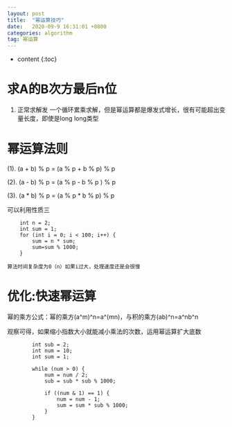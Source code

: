 ```yaml
---
layout: post
title:  "幂运算技巧"
date:   2020-09-9 16:31:01 +0800
categories: algorithm
tag: 幂运算
---
```


* content
{:toc}

# 求A的B次方最后n位

1. 正常求解发
一个循环累乘求解，但是幂运算都是爆发式增长，很有可能超出变量长度，即使是long long类型

# 幂运算法则

(1). (a + b) % p = (a % p + b % p) % p 

(2). (a - b) % p = (a % p - b % p ) % p 

(3). (a * b) % p = (a % p * b % p) % p 

可以利用性质三
```
    int n = 2;
    int sum = 1;
    for (int i = 0; i < 100; i++) {
        sum = n * sum;
        sum=sum % 1000;
    }
```
    算法时间复杂度为0（n）如果i过大，处理速度还是会很慢

# 优化:快速幂运算
幂的乘方公式：幂的乘方(a^m)^n=a^(mn)，与积的乘方(ab)^n=a^nb^n

观察可得，如果缩小指数大小就能减小乘法的次数，运用幂运算扩大底数
```
        int sub = 2;
        int num = 10;
        int sum = 1;

        while (num > 0) {
            num = num / 2;
            sub = sub * sub % 1000;

            if ((num & 1) == 1) {
                num = num - 1;
                sum = sum * sub % 1000;
            }
        }
```